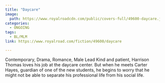 ```yaml
---
title: "Daycare"
image:
  path: https://www.royalroadcdn.com/public/covers-full/49600-daycare.jpg
categories:
  - ONGOING
tags:
  - BL/MLM
link: https://www.royalroad.com/fiction/49600/daycare

---
```

Contemporary, Drama, Romance, Male Lead
Kind and patient, Harrison Thomas loves his job at the daycare center. But when he meets Carter Hayes, guardian of one of the new students, he begins to worry that he might not be able to separate his professional life from his social life. 


